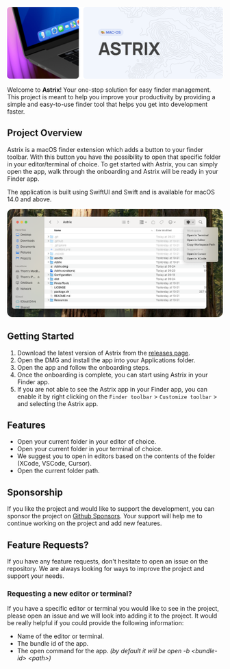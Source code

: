 <!-- markdownlint-disable-next-line first-line-heading -->
![Banner](./assets/astrix-readme-banner.png)

Welcome to **Astrix**! Your one-stop solution for easy finder management. This project is meant to help you improve your productivity by providing a simple and easy-to-use finder tool that helps you get into development faster.

## Project Overview

Astrix is a macOS finder extension which adds a button to your finder toolbar. With this button you have the possibility to open that specific folder in your editor/terminal of choice. To get started with Astrix, you can simply open the app, walk through the onboarding and Astrix will be ready in your Finder app.

The application is built using SwiftUI and Swift and is available for macOS 14.0 and above.

![Preview](./assets/astrix-readme-preview.png)

## Getting Started

1. Download the latest version of Astrix from the [releases page](https://github.com/thom1606/Astrix/releases).
2. Open the DMG and install the app into your Applications folder.
3. Open the app and follow the onboarding steps.
4. Once the onboarding is complete, you can start using Astrix in your Finder app.
5. If you are not able to see the Astrix app in your Finder app, you can enable it by right clicking on the `Finder toolbar` > `Customize toolbar` > and selecting the Astrix app.

## Features

- Open your current folder in your editor of choice.
- Open your current folder in your terminal of choice.
- We suggest you to open in editors based on the contents of the folder (XCode, VSCode, Cursor).
- Open the current folder path.

## Sponsorship

If you like the project and would like to support the development, you can sponsor the project on [Github Sponsors](https://github.com/sponsors/thom1606). Your support will help me to continue working on the project and add new features.

## Feature Requests?

If you have any feature requests, don't hesitate to open an issue on the repository. We are always looking for ways to improve the project and support your needs.

### Requesting a new editor or terminal?

If you have a specific editor or terminal you would like to see in the project, please open an issue and we will look into adding it to the project. It would be really helpful if you could provide the following information:
- Name of the editor or terminal.
- The bundle id of the app.
- The open command for the app. _(by default it will be open -b \<bundle-id> \<path>)_
